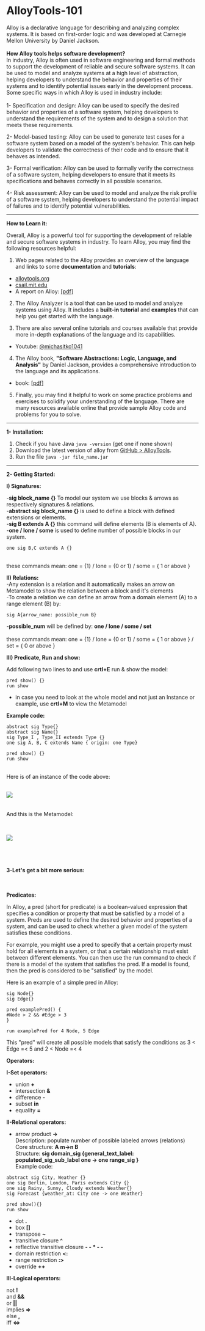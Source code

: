 # AlloyTools-101

Alloy is a declarative language for describing and analyzing complex systems. It is based on first-order logic and was developed at Carnegie Mellon University by Daniel Jackson.<br/>
<br/>
**How Alloy tools helps software development?** <br/>
In industry, Alloy is often used in software engineering and formal methods to support the development of reliable and secure software systems. It can be used to model and analyze systems at a high level of abstraction, helping developers to understand the behavior and properties of their systems and to identify potential issues early in the development process. Some specific ways in which Alloy is used in industry include:<br/>
<br/>
1- Specification and design: Alloy can be used to specify the desired behavior and properties of a software system, helping developers to understand the requirements of the system and to design a solution that meets these requirements.

2- Model-based testing: Alloy can be used to generate test cases for a software system based on a model of the system's behavior. This can help developers to validate the correctness of their code and to ensure that it behaves as intended.

3- Formal verification: Alloy can be used to formally verify the correctness of a software system, helping developers to ensure that it meets its specifications and behaves correctly in all possible scenarios.

4- Risk assessment: Alloy can be used to model and analyze the risk profile of a software system, helping developers to understand the potential impact of failures and to identify potential vulnerabilities.

---

**How to Learn it:**

Overall, Alloy is a powerful tool for supporting the development of reliable and secure software systems in industry. To learn Alloy, you may find the following resources helpful:

1. Web pages related to the Alloy provides an overview of the language and links to some **documentation** and **tutorials**:

- [alloytools.org](https://alloytools.org/documentation.html)
- [csail.mit.edu](https://www.csail.mit.edu/research/alloy)
- A report on Alloy: [[pdf]](https://www.doc.ic.ac.uk/project/examples/2007/271j/suprema_on_alloy/Final%20Report/LaTeX/report.pdf)

2. The Alloy Analyzer is a tool that can be used to model and analyze systems using Alloy. It includes a **built-in tutorial** and **examples** that can help you get started with the language.

3. There are also several online tutorials and courses available that provide more in-depth explanations of the language and its capabilities.
- Youtube: [@michasitko1041](https://www.youtube.com/@michasitko1041)

4. The Alloy book, **"Software Abstractions: Logic, Language, and Analysis"** by Daniel Jackson, provides a comprehensive introduction to the language and its applications.

-  book: [[pdf]](https://www.cin.ufpe.br/~if721/intranet/AlloyBook.pdf)

5. Finally, you may find it helpful to work on some practice problems and exercises to solidify your understanding of the language. There are many resources available online that provide sample Alloy code and problems for you to solve.

---

**1- Installation:**

1. Check if you have Java ```java -version``` (get one if none shown)
2. Download the latest version of alloy from [GitHub > AlloyTools](https://github.com/AlloyTools/org.alloytools.alloy/releases).
3. Run the file ``` java -jar file_name.jar ```
---

**2- Getting Started:**<br/>

**I) Signatures:**<br/>

-**sig block_name {}** To model our system we use blocks & arrows as respectively signatures & relations. <br/>
-**abstract sig block_name {}** is used to define a block with defined extensions or elements. <br/>
-**sig B extends A {}** this command will define elements (B is elements of A). <br/>
-**one / lone / some** is used to define number of possible blocks in our system. <br/> 
``` 
one sig B,C extends A {} 
```
<br/>
these commands mean: one = {1} / lone = {0 or 1} / some = { 1 or above }


**II) Relations:**<br/>
-Any extension is a relation and it automatically makes an arrow on Metamodel to show the relation between a block and it's elements <br/>
-To create a relation we can define an arrow from a domain element (A) to a range element (B) by: <br/> 
``` 
sig A{arrow_name: possible_num B} 
``` 

-**possible_num** will be defined by: **one / lone / some / set** <br/><br/>
these commands mean: one = {1} / lone = {0 or 1} / some = { 1 or above } / set = { 0 or above } 

**III) Predicate, Run and show:**<br/>

Add following two lines to and use **crtl+E** run & show the model: <br/>

    pred show() {}
    run show

- in case you need to look at the whole model and not just an Instance or example, use **crtl+M** to view the Metamodel <br/>


**Example code:**


    abstract sig Type{}
    abstract sig Name{}
    sig Type_I , Type_II extends Type {}
    one sig A, B, C extends Name { origin: one Type}

    pred show() {}
    run show

<br/>
Here is of an instance of the code above: <br/><br/>


![ ](./Images/1.png)
<br/><br/><br/>
And this is the Metamodel: <br/><br/>

![ ](./Images/2.png)
<br/><br/><br/>
---
**3-Let's get a bit more serious:** <br/><br/><br/>

**Predicates:** <br/>

In Alloy, a pred (short for predicate) is a boolean-valued expression that specifies a condition or property that must be satisfied by a model of a system. Preds are used to define the desired behavior and properties of a system, and can be used to check whether a given model of the system satisfies these conditions.

For example, you might use a pred to specify that a certain property must hold for all elements in a system, or that a certain relationship must exist between different elements. You can then use the run command to check if there is a model of the system that satisfies the pred. If a model is found, then the pred is considered to be "satisfied" by the model.

Here is an example of a simple pred in Alloy:

    sig Node{}
    sig Edge{}
    
    pred examplePred() {
    #Node > 2 && #Edge > 3
    }
    
    run examplePred for 4 Node, 5 Edge

This "pred" will create all possible models that satisfy the conditions as 3 < Edge =< 5 and 2 < Node =< 4


**Operators:**<br/>

**I-Set operators:** 
- union **+**
- intersection **&**
- difference **-**
- subset **in**
- equality **=**

**II-Relational operators:**

- arrow product **->** <br/>
Description: populate number of possible labeled arrows (relations) <br/>
Core structure: **A m->n B** <br/>
Structure: **sig domain_sig {general_text_label: populated_sig_sub_label one -> one range_sig }** <br/>
Example code: <br/>

``` 
abstract sig City, Weather {}
one sig Berlin, London, Paris extends City {}
one sig Rainy, Sunny, Cloudy extends Weather{}
sig Forecast {weather_at: City one -> one Weather}

pred show(){}
run show
``` 


- dot **.** <br/>
- box **[]** <br/>
- transpose **~** <br/>
- transitive closure **^** <br/>
- reflective transitive closure **- - * - -** <br/>
- domain restriction **<:** <br/>
- range restriction **:>** <br/>
- override **++** <br/>

**III-Logical operators:** <br/>

not **!** <br/>
and **&&** <br/>
or **||** <br/>
implies **=>** <br/>
else **,** <br/>
iff **<=>** <br/>
